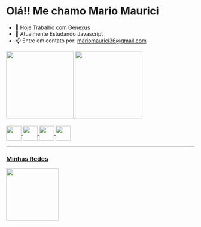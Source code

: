 # Olá!! Me chamo Mario Maurici

- 💼 Hoje Trabalho com Genexus
- 📖 Atualmente Estudando Javascript
- 📫 Entre em contato por: mariomaurici36@gmail.com

<div>
  <a href="https://github.com/mariomaurici">
  <img height="180em" src="https://github-readme-stats.vercel.app/api?username=mariomaurici&show_icons=true&theme=tokyonight"/>
  <img height="180em" src="https://github-readme-stats.vercel.app/api/top-langs/?username=mariomaurici&layout=compact&theme=tokyonight"/>
</div>

<div style ="display: inline_block">
  <br>
  <img align="center" heigth="30" width="40" src="https://cdn.jsdelivr.net/gh/devicons/devicon@latest/icons/html5/html5-plain.svg" />
  <img align="center" heigth="30" width="40" src="https://cdn.jsdelivr.net/gh/devicons/devicon@latest/icons/css3/css3-plain.svg" />
  <img align="center" heigth="30" width="40" src="https://cdn.jsdelivr.net/gh/devicons/devicon@latest/icons/javascript/javascript-plain.svg" />
  <img align="center" heigth="30" width="40" src="https://cdn.jsdelivr.net/gh/devicons/devicon@latest/icons/postgresql/postgresql-plain.svg" />
</div>
<hr>

### Minhas Redes

<div>
  <a href="https://www.instagram.com/gdsm_mario"><img align="center" heigth="100" width="140" src="https://img.shields.io/badge/Instagram-E4405F?style=for-the-badge&logo=instagram&logoColor=white" /></a>
</div>

